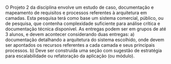O Projeto 2 da disciplina envolve um estudo de caso, documentação e
mapeamento de requisitos e processos referentes à arquitetura em camadas. Esta pesquisa terá como base um sistema comercial, público, ou de pesquisa, que contenha complexidade suficiente para análise crítica e documentação técnica disponível.
As entregas podem ser em grupos de até 3 alunos, e devem acontecer considerando duas entregas:
a) documentação detalhando a arquitetura do sistema escolhido, onde devem ser apontados os recursos referentes a cada camada e seus principais
processos. 
b) Deve ser construída uma seção com sugestão de estratégia para escalabilidade ou refatoração da aplicação (ou módulo).
